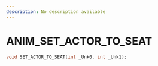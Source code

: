 ```yaml
---
description: No description available 
---
```


# ANIM\_SET_ACTOR_TO_SEAT

```cpp
void SET_ACTOR_TO_SEAT(int _Unk0, int _Unk1);
```
